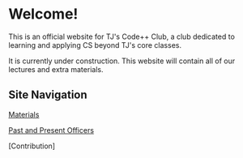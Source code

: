 # Welcome!

This is an official website for TJ's Code++ Club, a club dedicated to learning and applying CS beyond TJ's core classes. 

It is currently under construction. This website will contain all of our lectures and extra materials.

## Site Navigation

[Materials](/materials)

[Past and Present Officers](/officers)

[Contribution]

